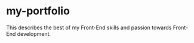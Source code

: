 # my-portfolio
This describes the best of my Front-End skills and passion towards Front-End development. 
